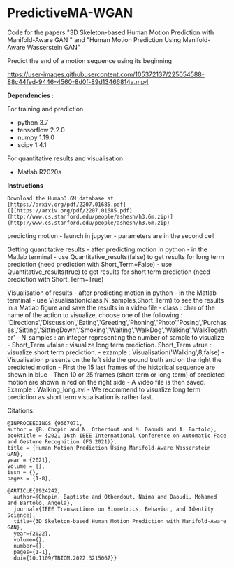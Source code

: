 # PredictiveMA-WGAN

Code for the papers "3D Skeleton-based Human Motion Prediction with Manifold-Aware GAN " and "Human Motion Prediction Using Manifold-Aware Wasserstein GAN"

Predict the end of a motion sequence using its beginning

https://user-images.githubusercontent.com/105372137/225054588-88c44fed-9446-4560-8d0f-89d13466814a.mp4
 
 
 
**Dependencies :**

For training and prediction 
- python 3.7 
- tensorflow 2.2.0 
- numpy 1.19.0 
- scipy 1.4.1 

For quantitative results and visualisation 
- Matlab R2020a

**Instructions**
```
Download the Human3.6M database at [https://arxiv.org/pdf/2207.01685.pdf]([[https://arxiv.org/pdf/2207.01685.pdf](http://www.cs.stanford.edu/people/ashesh/h3.6m.zip)](http://www.cs.stanford.edu/people/ashesh/h3.6m.zip)
```


predicting motion - launch in jupyter - parameters are in the second cell

Getting quantitative results - after predicting motion in python - in the Matlab terminal - use Quantitative_results(false) to get results for long term prediction (need prediction with Short_Term=False) - use Quantitative_results(true) to get results for short term prediction (need prediction with Short_Term=True)

Visualisation of results - after predicting motion in python - in the Matlab terminal - use Visualisation(class,N_samples,Short_Term) to see the results in a Matlab figure and save the results in a video file - class : char of the name of the action to visualize, choose one of the following : 'Directions','Discussion','Eating','Greeting','Phoning','Photo','Posing','Purchases','Sitting','SittingDown','Smoking','Waiting','WalkDog','Walking','WalkTogether' - N_samples : an integer representing the number of sample to visualize - Short_Term =false : visualize long term prediction. Short_Term =true : visualize short term prediction. - example : Visualisation('Walking',8,false) - Visualisation presents on the left side the ground truth and on the right the predicted motion - First the 15 last frames of the historical sequence are shown in blue - Then 10 or 25 frames (short term or long term) of predicted motion are shown in red on the right side - A video file is then saved. Example : Walking_long.avi - We recommend to visualize long term prediction as short term visualisation is rather fast.



Citations:

```
@INPROCEEDINGS {9667071,
author = {B. Chopin and N. Otberdout and M. Daoudi and A. Bartolo},
booktitle = {2021 16th IEEE International Conference on Automatic Face and Gesture Recognition (FG 2021)},
title = {Human Motion Prediction Using Manifold-Aware Wasserstein GAN},
year = {2021},
volume = {},
issn = {},
pages = {1-8},
```
```
@ARTICLE{9924242,
  author={Chopin, Baptiste and Otberdout, Naima and Daoudi, Mohamed and Bartolo, Angela},
  journal={IEEE Transactions on Biometrics, Behavior, and Identity Science}, 
  title={3D Skeleton-based Human Motion Prediction with Manifold-Aware GAN}, 
  year={2022},
  volume={},
  number={},
  pages={1-1},
  doi={10.1109/TBIOM.2022.3215067}}
```
